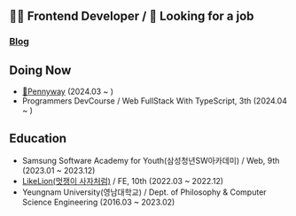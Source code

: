 ## 👩‍💻 Frontend Developer / 👀 Looking for a job 

### [Blog](https://cksxkr5193.tistory.com)

## Doing Now
- [💸Pennyway](https://github.com/CollaBu/pennyway-client-webview) (2024.03 ~ )
- Programmers DevCourse / Web FullStack With TypeScript, 3th (2024.04 ~ )

## Education
- Samsung Software Academy for Youth(삼성청년SW아카데미) / Web, 9th (2023.01 ~ 2023.12)
- [LikeLion(멋쟁이 사자처럼)](https://github.com/Likelion-YeungNam-Univ) / FE, 10th (2022.03 ~ 2022.12)
- Yeungnam University(영남대학교) / Dept. of Philosophy & Computer Science Engineering (2016.03 ~ 2023.02)
